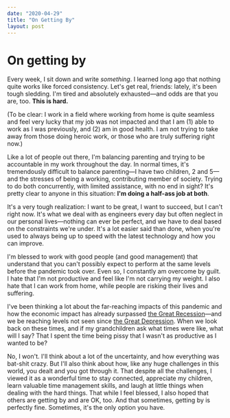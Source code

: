 ```yaml
---
date: "2020-04-29"
title: "On Getting By"
layout: post
---
```


# On getting by

Every week, I sit down and write *something*. I learned long ago that nothing quite works like forced consistency. Let's get real, friends: lately, it's been tough sledding. I'm tired and absolutely exhausted—and odds are that you are, too. **This is hard.**

(To be clear: I work in a field where working from home is quite seamless and feel very lucky that my job was not impacted and that I am (1) able to work as I was previously, and (2) am in good health. I am not trying to take away from those doing heroic work, or those who are truly suffering right now.)

Like a lot of people out there, I'm balancing parenting and trying to be accountable in my work throughout the day. In normal times, it's tremendously difficult to balance parenting—I have two children, 2 and 5—and the stresses of being a working, contributing member of society. Trying to do both concurrently, with limited assistance, with no end in sight? It's pretty clear to anyone in this situation: **I'm doing a half-ass job at both**.

It's a very tough realization: I want to be great, I want to succeed, but I can't right now. It's what we deal with as engineers every day but often neglect in our personal lives—nothing can ever be perfect, and we have to deal based on the constraints we're under. It's a lot easier said than done, when you're used to always being up to speed with the latest technology and how you can improve.

I'm blessed to work with good people (and good management) that understand that you can't possibly expect to perform at the same levels before the pandemic took over. Even so, I constantly am overcome by guilt. I hate that I'm not productive and feel like I'm not carrying my weight. I also hate that I can work from home, while people are risking their lives and suffering.

I've been thinking a lot about the far-reaching impacts of this pandemic and how the economic impact has already surpassed [the Great Recession](https://en.wikipedia.org/wiki/Great_Recession)—and we be reaching levels not seen since [the Great Depression](https://en.wikipedia.org/wiki/Great_Depression). When we look back on these times, and if my grandchildren ask what times were like, what will I say? That I spent the time being pissy that I wasn't as productive as I wanted to be?

No, I won't. I'll think about a lot of the uncertainty, and how everything was bat-shit crazy. But I'll also think about how, like any huge challenges in this world, you dealt and you got through it. That despite all the challenges, I viewed it as a wonderful time to stay connected, appreciate my children, learn valuable time management skills, and laugh at little things when dealing with the hard things. That while I feel blessed, I also hoped that others are getting by and are OK, too. And that sometimes, getting by is perfectly fine. Sometimes, it's the only option you have.